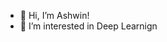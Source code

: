 - 👋 Hi, I’m Ashwin!
- 👀 I’m interested in Deep Learnign
<!---
ashwins-code/ashwins-code is a ✨ special ✨ repository because its `README.md` (this file) appears on your GitHub profile.
You can click the Preview link to take a look at your changes.
--->
